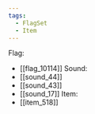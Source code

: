```yaml
---
tags:
  - FlagSet
  - Item
---
```

Flag:
- [[flag_10114]]
Sound:
- [[sound_44]]
- [[sound_43]]
- [[sound_17]]
Item:
- [[item_518]]
